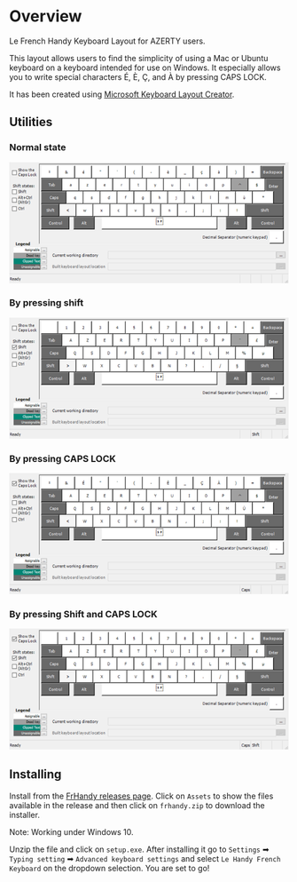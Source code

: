 # Overview

Le French Handy Keyboard Layout for AZERTY users.

This layout allows users to find the simplicity of using a Mac or Ubuntu keyboard on a keyboard intended for use on Windows. It especially allows you to write special characters É, È, Ç, and À by pressing CAPS LOCK.

It has been created using [Microsoft Keyboard Layout Creator](https://www.microsoft.com/en-us/download/details.aspx?id=22339).

## Utilities

### Normal state

![normal](doc/images/FrHandy_Normal.png)

### By pressing shift

![Shift](doc/images/FrHandy_Shift.png)

### By pressing CAPS LOCK

![CAPS](doc/images/FrHandy_CAPS.png)

### By pressing Shift and CAPS LOCK

![Shift_CAPS](doc/images/FrHandy_Shift_CAPS.png)

## Installing

Install from the [FrHandy releases page](https://github.com/lcarne/FrHandy/releases). Click on `Assets` to show the files available in the release and then click on `frhandy.zip` to download the installer.

Note: Working under Windows 10.

Unzip the file and click on `setup.exe`. After installing it go to `Settings` ➡ `Typing setting` ➡ `Advanced keyboard settings` and select `Le Handy French Keyboard` on the dropdown selection.
You are set to go!
